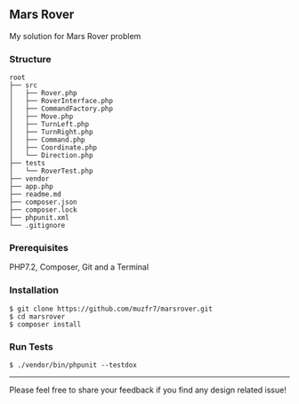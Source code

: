 ## Mars Rover
My solution for Mars Rover problem

### Structure
```
root
├── src
│   ├── Rover.php
│   ├── RoverInterface.php
│   ├── CommandFactory.php
│   ├── Move.php
│   ├── TurnLeft.php
│   ├── TurnRight.php
│   ├── Command.php
│   ├── Coordinate.php
│   └── Direction.php
├── tests
│   └── RoverTest.php
├── vendor
├── app.php
├── readme.md
├── composer.json
├── composer.lock
├── phpunit.xml
└── .gitignore
```

### Prerequisites
PHP7.2, Composer, Git and a Terminal

### Installation
```
$ git clone https://github.com/muzfr7/marsrover.git
$ cd marsrover
$ composer install
```

### Run Tests
```
$ ./vendor/bin/phpunit --testdox
```

---

Please feel free to share your feedback if you find any design related issue!